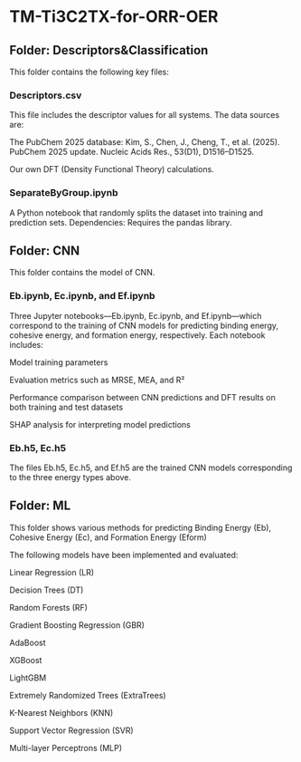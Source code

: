 # TM-Ti3C2TX-for-ORR-OER

## Folder: **Descriptors&Classification**
This folder contains the following key files:

### Descriptors.csv
This file includes the descriptor values for all systems. The data sources are:

The PubChem 2025 database:
Kim, S., Chen, J., Cheng, T., et al. (2025). PubChem 2025 update. Nucleic Acids Res., 53(D1), D1516–D1525.

Our own DFT (Density Functional Theory) calculations.

### SeparateByGroup.ipynb
A Python notebook that randomly splits the dataset into training and prediction sets.
Dependencies: Requires the pandas library.

## Folder: **CNN**
This folder contains the model of CNN.

### Eb.ipynb, Ec.ipynb, and Ef.ipynb
Three Jupyter notebooks—Eb.ipynb, Ec.ipynb, and Ef.ipynb—which correspond to the training of CNN models for predicting binding energy, cohesive energy, and formation energy, respectively. Each notebook includes:

Model training parameters

Evaluation metrics such as MRSE, MEA, and R²

Performance comparison between CNN predictions and DFT results on both training and test datasets

SHAP analysis for interpreting model predictions

### Eb.h5, Ec.h5

The files Eb.h5, Ec.h5, and Ef.h5 are the trained CNN models corresponding to the three energy types above.

## Folder: **ML**
This folder shows various methods for predicting Binding Energy (Eb), Cohesive Energy (Ec), and Formation Energy (Eform)

The following models have been implemented and evaluated:

Linear Regression (LR)

Decision Trees (DT)

Random Forests (RF)

Gradient Boosting Regression (GBR)

AdaBoost

XGBoost

LightGBM

Extremely Randomized Trees (ExtraTrees)

K-Nearest Neighbors (KNN)

Support Vector Regression (SVR)

Multi-layer Perceptrons (MLP)
